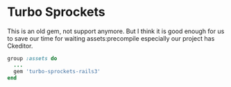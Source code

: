 # Turbo Sprockets 

This is an old gem, not support anymore. But I think it is good enough for us to save our time for waiting assets:precompile especially our project has Ckeditor.

```ruby
group :assets do
  ...
  gem 'turbo-sprockets-rails3'
end
```
